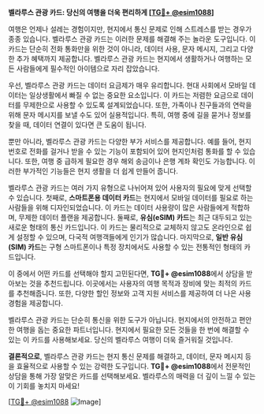 **벨라루스 관광 카드: 당신의 여행을 더욱 편리하게 [[TG💪+ @esim1088](https://t.me/s/esim1088)]**

여행은 언제나 설레는 경험이지만, 현지에서 통신 문제로 인해 스트레스를 받는 경우가 종종 있습니다. 벨라루스 관광 카드는 이러한 문제를 해결해 주는 놀라운 도구입니다. 이 카드는 단순히 전화 통화만을 위한 것이 아니라, 데이터 사용, 문자 메시지, 그리고 다양한 추가 혜택까지 제공합니다. 벨라루스 관광 카드는 현지에서 생활하거나 여행하는 모든 사람들에게 필수적인 아이템으로 자리 잡았습니다.

우선, 벨라루스 관광 카드는 데이터 요금제가 매우 유리합니다. 현대 사회에서 모바일 데이터는 일상생활에서 빠질 수 없는 중요한 요소입니다. 이 카드는 저렴한 요금으로 데이터를 무제한으로 사용할 수 있도록 설계되었습니다. 또한, 가족이나 친구들과의 연락을 위해 문자 메시지를 보낼 수도 있어 실용적입니다. 특히, 여행 중에 길을 묻거나 정보를 찾을 때, 데이터 연결이 있다면 큰 도움이 됩니다.

뿐만 아니라, 벨라루스 관광 카드는 다양한 부가 서비스를 제공합니다. 예를 들어, 현지 번호로 전화를 걸거나 받을 수 있는 기능이 포함되어 있어 현지인처럼 통화를 할 수 있습니다. 또한, 여행 중 급하게 필요한 경우 해외 송금이나 은행 계좌 확인도 가능합니다. 이러한 부가적인 기능들은 현지 생활을 더 쉽게 만들어 줍니다.

벨라루스 관광 카드는 여러 가지 유형으로 나뉘어져 있어 사용자의 필요에 맞게 선택할 수 있습니다. 첫째로, **스마트폰용 데이터 카드**는 현지에서 모바일 데이터를 필요로 하는 사람들을 위해 디자인되었습니다. 이 카드는 데이터 사용량이 많은 사람들에게 적합하며, 무제한 데이터 플랜을 제공합니다. 둘째로, **유심(eSIM) 카드**는 최근 대두되고 있는 새로운 형태의 통신 카드입니다. 이 카드는 물리적으로 교체하지 않고도 온라인으로 쉽게 설정할 수 있으며, 다국적 여행객들에게 인기가 많습니다. 마지막으로, **일반 유심(SIM) 카드**는 구형 스마트폰이나 특정 장치에서도 사용할 수 있는 전통적인 형태의 카드입니다.

이 중에서 어떤 카드를 선택해야 할지 고민된다면, **TG💪+ @esim1088**에서 상담을 받아보는 것을 추천드립니다. 이곳에서는 사용자의 여행 목적과 장비에 맞는 최적의 카드를 추천해줍니다. 또한, 다양한 할인 정보와 고객 지원 서비스를 제공하여 더 나은 사용 경험을 제공합니다.

벨라루스 관광 카드는 단순히 통신을 위한 도구가 아닙니다. 현지에서의 안전하고 편안한 여행을 돕는 중요한 파트너입니다. 현지에서 필요한 모든 것들을 한 번에 해결할 수 있는 이 카드를 사용해보세요. 당신의 벨라루스 여행이 더욱 즐거워질 것입니다.

**결론적으로**, 벨라루스 관광 카드는 현지 통신 문제를 해결하고, 데이터, 문자 메시지 등을 효율적으로 사용할 수 있는 강력한 도구입니다. **TG💪+ @esim1088**에서 전문적인 상담을 통해 가장 알맞은 카드를 선택해보세요. 벨라루스의 매력을 더 깊이 느낄 수 있는 이 기회를 놓치지 마세요!

[[TG💪+ @esim1088](https://t.me/s/esim1088) ![Image](https://i.postimg.cc/Y0z9fWf4/image.png)]